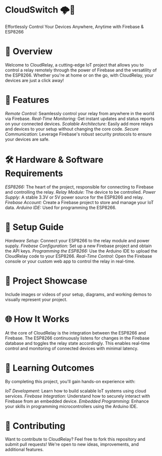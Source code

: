 # CloudSwitch 🌩️🔌
Effortlessly Control Your Devices Anywhere, Anytime with Firebase & ESP8266

# 🚀 Overview
Welcome to CloudRelay, a cutting-edge IoT project that allows you to control a relay remotely through the power of Firebase and the versatility of the ESP8266. Whether you're at home or on the go, with CloudRelay, your devices are just a click away!

# 🎯 Features
*Remote Control:* Seamlessly control your relay from anywhere in the world via Firebase.
*Real-Time Monitoring:* Get instant updates and status reports on your connected devices.
*Scalable Architecture:* Easily add more relays and devices to your setup without changing the core code.
*Secure Communication:* Leverage Firebase's robust security protocols to ensure your devices are safe.

# 🛠️ Hardware & Software Requirements
*ESP8266:* The heart of the project, responsible for connecting to Firebase and controlling the relay.
*Relay Module:* The device to be controlled.
*Power Supply:* A stable 3.3V or 5V power source for the ESP8266 and relay.
*Firebase Account:* Create a Firebase project to store and manage your IoT data.
*Arduino IDE:* Used for programming the ESP8266.

# 🔧 Setup Guide
*Hardware Setup:* Connect your ESP8266 to the relay module and power supply.
*Firebase Configuration:* Set up a new Firebase project and obtain the API keys.
*Programming the ESP8266:* Use the Arduino IDE to upload the CloudRelay code to your ESP8266.
*Real-Time Control:* Open the Firebase console or your custom web app to control the relay in real-time.

# 📸 Project Showcase
Include images or videos of your setup, diagrams, and working demos to visually represent your project.

# 🌐 How It Works
At the core of CloudRelay is the integration between the ESP8266 and Firebase. The ESP8266 continuously listens for changes in the Firebase database and toggles the relay state accordingly. This enables real-time control and monitoring of connected devices with minimal latency.

# 🧠 Learning Outcomes
By completing this project, you'll gain hands-on experience with:

*IoT Development:* Learn how to build scalable IoT systems using cloud services.
*Firebase Integration:* Understand how to securely interact with Firebase from an embedded device.
*Embedded Programming:* Enhance your skills in programming microcontrollers using the Arduino IDE.

# 🤝 Contributing
Want to contribute to CloudRelay? Feel free to fork this repository and submit pull requests! We're open to new ideas, improvements, and additional features.
